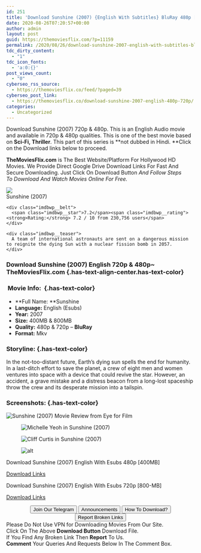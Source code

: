 ```yaml
---
id: 251
title: 'Download Sunshine (2007) {English With Subtitles} BluRay 480p [400MB] || 720p [800MB]'
date: 2020-08-26T07:20:57+00:00
author: admin
layout: post
guid: https://themoviesflix.com/?p=11159
permalink: /2020/08/26/download-sunshine-2007-english-with-subtitles-bluray-480p-400mb-720p-800mb-2/
tdc_dirty_content:
  - "1"
tdc_icon_fonts:
  - 'a:0:{}'
post_views_count:
  - "0"
cyberseo_rss_source:
  - https://themoviesflix.co/feed/?paged=39
cyberseo_post_link:
  - https://themoviesflix.co/download-sunshine-2007-english-480p-720p/
categories:
  - Uncategorized
---
```

Download Sunshine (2007)&nbsp;720p&nbsp;&&nbsp;480p. This is an English Audio movie and available in&nbsp;720p&nbsp;&&nbsp;480p&nbsp;qualities. This is one of the best movie based on&nbsp;**Sci-Fi,&nbsp;Thriller**. This part of this series is&nbsp;**not dubbed in&nbsp;Hindi.&nbsp;**Click on the Download links below to proceed.

**TheMoviesFlix.com**&nbsp;is The Best Website/Platform For Hollywood HD Movies. We Provide Direct Google Drive Download Links For Fast And Secure Downloading. Just Click On Download Button&nbsp;_And Follow Steps To&nbsp;Download And Watch Movies Online For Free._

<div class="imdbwp imdbwp--movie dark">
  <div class="imdbwp__thumb">
    <a class="imdbwp__link" target="_blank" title="Sunshine" href="https://www.imdb.com/title/tt0448134/" rel="nofollow noopener noreferrer"><img class="imdbwp__img" src="https://m.media-amazon.com/images/M/MV5BMTU5Nzg2OTk2NF5BMl5BanBnXkFtZTYwNTc1ODM3._V1_SX300.jpg" /></a>
  </div>
  
  <div class="imdbwp__content">
    <div class="imdbwp__header">
      <span class="imdbwp__title">Sunshine</span> (2007)
    </div>
    
    <div class="imdbwp__belt">
      <span class="imdbwp__star">7.2</span><span class="imdbwp__rating"><strong>Rating:</strong> 7.2 / 10 from 230,756 users</span>
    </div>
    
    <div class="imdbwp__teaser">
      A team of international astronauts are sent on a dangerous mission to reignite the dying Sun with a nuclear fission bomb in 2057.
    </div>
  </div>
</div>

### Download Sunshine (2007) English 720p & 480p~ TheMoviesFlix.com {.has-text-align-center.has-text-color}

### &nbsp;Movie Info:&nbsp; {.has-text-color}

  * **Full Name:&nbsp;**Sunshine
  * **Language:**&nbsp;English (Esubs)
  * **Year:**&nbsp;2007
  * **Size:**&nbsp;400MB & 800MB
  * **Quality:**&nbsp;480p & 720p –&nbsp;**BluRay**
  * **Format:**&nbsp;Mkv

### Storyline: {.has-text-color}

In the not-too-distant future, Earth’s dying sun spells the end for humanity. In a last-ditch effort to save the planet, a crew of eight men and women ventures into space with a device that could revive the star. However, an accident, a grave mistake and a distress beacon from a long-lost spaceship throw the crew and its desperate mission into a tailspin.

### Screenshots: {.has-text-color}<figure class="wp-block-image alignwide">

![Sunshine (2007) Movie Review from Eye for Film](https://www.eyeforfilm.co.uk/images/newsite/sunshine_600.jpg) </figure> <figure class="wp-block-image">![Michelle Yeoh in Sunshine (2007)](https://m.media-amazon.com/images/M/MV5BZWNjYzVlMzQtOWEwNS00MGRkLThiMTItZDc5MDUwMWNlZDJlXkEyXkFqcGdeQXVyOTc5MDI5NjE@._V1_QL50_SX1777_CR0,0,1777,745_AL_.jpg)</figure> <figure class="wp-block-image">![Cliff Curtis in Sunshine (2007)](https://m.media-amazon.com/images/M/MV5BMzYxZjZiYmUtNTE2OS00OGFlLWIyYTgtYjE3YWQ1YjMzNjE2XkEyXkFqcGdeQXVyOTc5MDI5NjE@._V1_QL50_SX1777_CR0,0,1777,745_AL_.jpg)</figure> <figure class="wp-block-image">![alt](https://m.media-amazon.com/images/M/MV5BYWQxMjkzMjUtZTY5Zi00ZTljLTgyNmUtZTMwN2Q2MTdiYzZmXkEyXkFqcGdeQXVyOTc5MDI5NjE@._V1_QL50_SX1777_CR0,0,1777,745_AL_.jpg)</figure> 

<p class="has-text-align-center has-text-color has-medium-font-size">
  Download&nbsp;Sunshine (2007) English With Esubs 480p&nbsp;[400MB]
</p>

<span class="mb-center maxbutton-3-center"><span class="maxbutton-3-container mb-container"><a class="maxbutton-3 maxbutton maxbutton-post-button" target="_blank" rel="nofollow noopener noreferrer" href="https://coinquint.com/a7570/"><span class="mb-text">Download Links</span></a></span></span>

<p class="has-text-align-center has-text-color has-medium-font-size">
  Download&nbsp;Sunshine (2007) English With Esubs 720p&nbsp;[800-MB]
</p>

<span class="mb-center maxbutton-3-center"><span class="maxbutton-3-container mb-container"><a class="maxbutton-3 maxbutton maxbutton-post-button" target="_blank" rel="nofollow noopener noreferrer" href="https://coinquint.com/a7575/"><span class="mb-text">Download Links</span></a></span></span>

<center>
</center>

<center>
  <a href="https://t.me/themoviesflixcom" target="_blank" data-wpel-link="external" rel="nofollow external noopener noreferrer"><button class="button button5">Join Our Telegram</button></a> <a href="https://themoviesflix.co/download-sunshine-2007-english-480p-720p/#" target="_blank" data-wpel-link="external" rel="nofollow external noopener noreferrer"><button class="button button5">Announcements</button></a> <a href="https://themoviesflix.com/how-to-download/" target="_blank" data-wpel-link="external" rel="nofollow external noopener noreferrer"><button class="button button5">How To Download?</button></a> <a href="https://themoviesflix.co/download-sunshine-2007-english-480p-720p/#" target="_blank" data-wpel-link="external" rel="nofollow external noopener noreferrer"><button class="button button5">Report Broken Links</button></a>
</center>

<div class="alert alert-danger">
  Please Do Not Use VPN for Downloading Movies From Our Site.
</div>

<div class="alert alert-success">
  Click On The Above <strong>Download Button</strong> Download File.
</div>

<div class="alert alert-warning">
  If You Find Any Broken Link Then <strong>Report</strong> To Us.
</div>

<div class="alert alert-info">
  <strong>Comment</strong> Your Queries And Requests Below In The Comment Box.
</div>